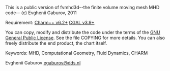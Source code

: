 This is a public version of fvmhd3d--the finite volume moving mesh MHD code--
(c) Evghenii Gaburov, 2011

Requirement:
 [Charm++ v6.2+](http://charm.cs.uiuc.edu/software)
 [CGAL v3.9+](http://www.cgal.org/download.html)

You can copy, modify and distribute the code under the terms of the
[GNU General Public License](http://www.gnu.org/copyleft/gpl.html). See
the file COPYING for more details. You can also freely distribute
the end product, the chart itself. 

Keywords: MHD, Computational Geometry, Fluid Dynamics, CHARM 

Evghenii Gaburov <egaburov@dds.nl>

